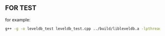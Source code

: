## FOR TEST

for example:

```bash
g++ -g -o leveldb_test leveldb_test.cpp ../build/libleveldb.a -lpthread -I../include/
```
